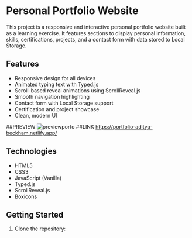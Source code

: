 # Personal Portfolio Website

This project is a responsive and interactive personal portfolio website built as a learning exercise. It features sections to display personal information, skills, certifications, projects, and a contact form with data stored to Local Storage.

## Features

- Responsive design for all devices
- Animated typing text with Typed.js
- Scroll-based reveal animations using ScrollReveal.js
- Smooth navigation highlighting
- Contact form with Local Storage support
- Certification and project showcase
- Clean, modern UI

##PREVIEW
![previewporto](https://github.com/user-attachments/assets/eadb6599-1708-42e1-8bd6-195f6f7c5c0e)
##LINK
https://portfolio-aditya-beckham.netlify.app/


## Technologies

- HTML5
- CSS3
- JavaScript (Vanilla)
- Typed.js
- ScrollReveal.js
- Boxicons

## Getting Started

1. Clone the repository:
